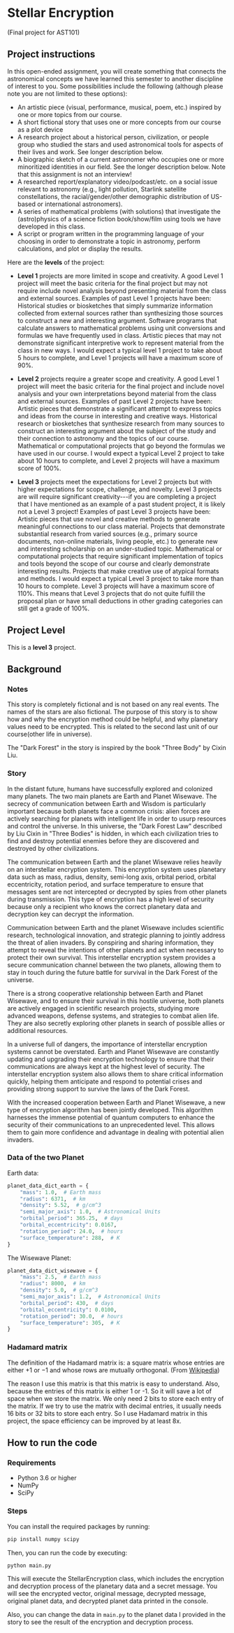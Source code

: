 # Stellar Encryption 

(Final project for AST101)

## Project instructions
In this open-ended assignment, you will create something that connects the astronomical concepts we have learned this semester to another discipline of interest to you.
Some possibilities include the following (although please note you are not limited to these options):

- An artistic piece (visual, performance, musical, poem, etc.) inspired by one or more topics from our course.
- A short fictional story that uses one or more concepts from our course as a plot device
- A research project about a historical person, civilization, or people group who studied the stars and used astronomical tools for aspects of their lives and work. See longer description below.
- A biographic sketch of a current astronomer who occupies one or more minoritized identities in our field. See the longer description below. Note that this assignment is not an interview!
- A researched report/explanatory video/podcast/etc. on a social issue relevant to astronomy (e.g., light pollution, Starlink satellite constellations, the racial/gender/other demographic distribution of US-based or international astronomers). 
- A series of mathematical problems (with solutions) that investigate the (astro)physics of a science fiction book/show/film using tools we have developed in this class.
- A script or program written in the programming language of your choosing in order to demonstrate a topic in astronomy, perform calculations, and plot or display the results.

Here are the **levels** of the project:
- **Level 1** projects are more limited in scope and creativity. A good Level 1 project will meet the basic criteria for the final project but may not require include novel analysis beyond presenting material from the class and external sources. Examples of past Level 1 projects have been:
Historical studies or biosketches that simply summarize information collected from external sources rather than synthesizing those sources to construct a new and interesting argument.
Software programs that calculate answers to mathematical problems using unit conversions and formulas we have frequently used in class.
Artistic pieces that may not demonstrate significant interpretive work to represent material from the class in new ways. 
I would expect a typical level 1 project to take about 5 hours to complete, and Level 1 projects will have a maximum score of 90%.

- **Level 2** projects require a greater scope and creativity. A good Level 1 project will meet the basic criteria for the final project and include novel analysis and your own interpretations beyond material from the class and external sources. Examples of past Level 2 projects have been:
Artistic pieces that demonstrate a significant attempt to express topics and ideas from the course in interesting and creative ways.
Historical research or biosketches that synthesize research from many sources to construct an interesting argument about the subject of the study and their connection to astronomy and the topics of our course.
Mathematical or computational projects that go beyond the formulas we have used in our course.
I would expect a typical Level 2 project to take about 10 hours to complete, and Level 2 projects will have a maximum score of 100%.

- **Level 3** projects meet the expectations for Level 2 projects but with higher expectations for scope, challenge, and novelty. Level 3 projects are will require significant creativity---if you are completing a project that I have mentioned as an example of a past student project, it is likely not a Level 3 project! Examples of past Level 3 projects have been:
Artistic pieces that use novel and creative methods to generate meaningful connections to our class material.
Projects that demonstrate substantial research from varied sources (e.g., primary source documents, non-online materials, living people, etc.) to generate new and interesting scholarship on an under-studied topic.
Mathematical or computational projects that require significant implementation of topics and tools beyond the scope of our course and clearly demonstrate interesting results.
Projects that make creative use of atypical formats and methods.
I would expect a typical Level 3 project to take more than 10 hours to complete. Level 3 projects will have a maximum score of 110%. This means that Level 3 projects that do not quite fulfill the proposal plan or have small deductions in other grading categories can still get a grade of 100%.

## Project Level
This is a **level 3** project.

## Background

### Notes
This story is completely fictional and is not based on any real events. 
The names of the stars are also fictional. The purpose of this story is to show how and why the encryption method could be helpful,
and why planetary values need to be encrypted. This is related to the second last unit of our course(other life in universe). 

The "Dark Forest" in the story is inspired by the book "Three Body" by Cixin Liu.

### Story

In the distant future, humans have successfully explored and colonized many planets. The two main planets are Earth and Planet Wisewave. 
The secrecy of communication between Earth and Wisdom is particularly important because both planets face a common crisis: 
alien forces are actively searching for planets with intelligent life in order to usurp resources and control the universe. 
In this universe, the "Dark Forest Law" described by Liu Cixin in "Three Bodies" is hidden, in which each civilization tries to 
find and destroy potential enemies before they are discovered and destroyed by other civilizations.

The communication between Earth and the planet Wisewave relies heavily on an interstellar encryption system. This encryption 
system uses planetary data such as mass, radius, density, semi-long axis, orbital period, orbital eccentricity, rotation period, 
and surface temperature to ensure that messages sent are not intercepted or decrypted by spies from other planets during transmission. 
This type of encryption has a high level of security because only a recipient who knows the correct planetary data and decryption 
key can decrypt the information.

Communication between Earth and the planet Wisewave includes scientific research, technological innovation, and strategic planning 
to jointly address the threat of alien invaders. By conspiring and sharing information, they attempt to reveal the intentions of 
other planets and act when necessary to protect their own survival. This interstellar encryption system provides a secure 
communication channel between the two planets, allowing them to stay in touch during the future battle for survival in the Dark Forest 
of the universe.

There is a strong cooperative relationship between Earth and Planet Wisewave, and to ensure their survival in this hostile universe, 
both planets are actively engaged in scientific research projects, studying more advanced weapons, defense systems, 
and strategies to combat alien life. They are also secretly exploring other planets in search of possible allies or additional resources.

In a universe full of dangers, the importance of interstellar encryption systems cannot be overstated. Earth and Planet Wisewave 
are constantly updating and upgrading their encryption technology to ensure that their communications are always kept at the 
highest level of security. The interstellar encryption system also allows them to share critical information quickly, 
helping them anticipate and respond to potential crises and providing strong support to survive the laws of the Dark Forest.

With the increased cooperation between Earth and Planet Wisewave, a new type of encryption algorithm has been jointly developed. 
This algorithm harnesses the immense potential of quantum computers to enhance the security of their communications to 
an unprecedented level. This allows them to gain more confidence and advantage in dealing with potential alien invaders.

### Data of the two Planet
Earth data:
```python
planet_data_dict_earth = {
    "mass": 1.0,  # Earth mass
    "radius": 6371,  # km
    "density": 5.52,  # g/cm^3
    "semi_major_axis": 1.0,  # Astronomical Units
    "orbital_period": 365.25,  # days
    "orbital_eccentricity": 0.0167,
    "rotation_period": 24.0,  # hours
    "surface_temperature": 288,  # K
}
```

The Wisewave Planet:
```python
planet_data_dict_wisewave = {
    "mass": 2.5,  # Earth mass
    "radius": 8000,  # km
    "density": 5.0,  # g/cm^3
    "semi_major_axis": 1.2,  # Astronomical Units
    "orbital_period": 430,  # days
    "orbital_eccentricity": 0.0100,
    "rotation_period": 30.0,  # hours
    "surface_temperature": 305,  # K
}
```

### Hadamard matrix
The definition of the Hadamard matrix is: a square matrix whose entries are either +1 or −1 
and whose rows are mutually orthogonal. (From [Wikipedia](https://en.wikipedia.org/wiki/Hadamard_matrix))

The reason I use this matrix is that this matrix is easy to understand. Also, because the entries of this matrix is either
1 or -1. So it will save a lot of space when we store the matrix. We only need 2 bits to store each entry of the matrix.
If we try to use the matrix with decimal entries, it usually needs 16 bits or 32 bits to store each entry.
So I use Hadamard matrix in this project, the space efficiency can be improved by at least 8x.

## How to run the code

### Requirements
- Python 3.6 or higher
- NumPy
- SciPy

### Steps
You can install the required packages by running:

```bash
pip install numpy scipy
```

Then, you can run the code by executing:

```bash
python main.py
```
This will execute the StellarEncryption class, which includes the encryption and decryption process of the planetary data and a secret message. 
You will see the encrypted vector, original message, decrypted message, original planet data, and decrypted planet data printed in the console.

Also, you can change the data in `main.py` to the planet data I provided in the story to see the result of the encryption and decryption process.
